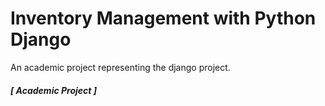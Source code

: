 # Inventory Management with Python Django

An academic project representing the django project.

##### [ Academic Project ]

